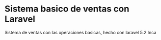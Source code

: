 # Sistema basico de ventas con Laravel
Sistema de ventas con las operaciones basicas, hecho con laravel 5.2 Inca
